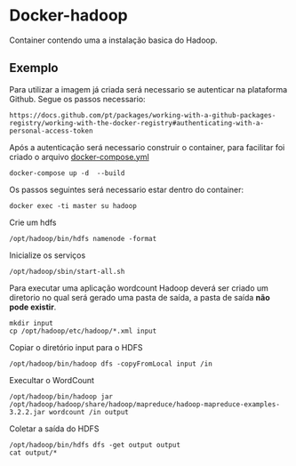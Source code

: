 # Docker-hadoop

Container contendo uma a instalação basica do Hadoop.

## Exemplo

Para utilizar a imagem já criada será necessario se autenticar na plataforma Github. Segue os passos necessario:

```text
https://docs.github.com/pt/packages/working-with-a-github-packages-registry/working-with-the-docker-registry#authenticating-with-a-personal-access-token
```

Após a autenticação será necessario construir o container, para facilitar foi criado o arquivo [docker-compose.yml](https://github.com/DiegoBulhoes/Docker-hadoop/blob/main/docker-compose.yml)

```shell
docker-compose up -d  --build  
```

Os passos seguintes será necessario estar dentro do container:

```shell
docker exec -ti master su hadoop
```

Crie um hdfs

```shell
/opt/hadoop/bin/hdfs namenode -format
```

Inicialize os serviços

```shell
/opt/hadoop/sbin/start-all.sh
```

Para executar uma aplicação wordcount Hadoop deverá ser criado um diretorio no qual será gerado uma pasta de saída, a pasta de saída **não pode existir**.

```shell
mkdir input
cp /opt/hadoop/etc/hadoop/*.xml input
```

Copiar o diretório input para o HDFS

```shell
/opt/hadoop/bin/hadoop dfs -copyFromLocal input /in
```

Execultar o WordCount

```shell
/opt/hadoop/bin/hadoop jar /opt/hadoop/hadoop/share/hadoop/mapreduce/hadoop-mapreduce-examples-3.2.2.jar wordcount /in output
```

Coletar a saída do HDFS

```shell
/opt/hadoop/bin/hdfs dfs -get output output
cat output/*
```
